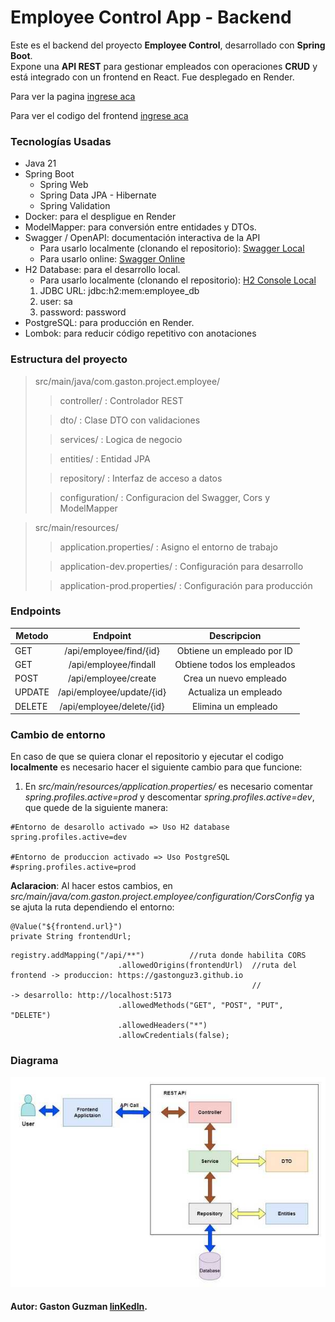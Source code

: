# Employee Control App - Backend

Este es el backend del proyecto **Employee Control**, desarrollado con **Spring Boot**.  
Expone una **API REST** para gestionar empleados con operaciones **CRUD** y está integrado con un frontend en React. Fue desplegado en Render.

Para ver la pagina [ingrese aca](https://gastonguz3.github.io/employee-control-app/)

Para ver el codigo del frontend [ingrese aca](https://github.com/Gastonguz3/employee-control-app)

### Tecnologías Usadas

* Java 21
* Spring Boot
   * Spring Web
   * Spring Data JPA - Hibernate
   * Spring Validation
* Docker: para el despligue en Render
* ModelMapper: para conversión entre entidades y DTOs.
* Swagger / OpenAPI:  documentación interactiva de la API
  * Para usarlo localmente (clonando el repositorio): [Swagger Local](http://localhost:8080/swagger-ui/index.html)
  * Para usarlo online: [Swagger Online](https://employee-control-app-backend.onrender.com/swagger-ui/index.html)
* H2 Database: para el desarrollo local.
  * Para usarlo localmente (clonando el repositorio): [H2 Console Local](http://localhost:8080/h2-console)
  1. JDBC URL: jdbc:h2:mem:employee_db
  2. user: sa
  3. password: password
* PostgreSQL: para producción en Render.
* Lombok: para reducir código repetitivo con anotaciones

### Estructura del proyecto

>src/main/java/com.gaston.project.employee/
>> controller/ : Controlador REST
> 
>> dto/ : Clase DTO con validaciones 
> 
>> services/ : Logica de negocio
> 
>> entities/ : Entidad JPA
> 
>> repository/ : Interfaz de acceso a datos
> 
>> configuration/ : Configuracion del Swagger, Cors y ModelMapper

>src/main/resources/
>>  application.properties/ : Asigno el entorno de trabajo
>
>>  application-dev.properties/ : Configuración para desarrollo
>
>>  application-prod.properties/ : Configuración para producción


### Endpoints

| Metodo |                  Endpoint                  |         Descripcion         |
|--------|:------------------------------------------:|:---------------------------:|
| GET    |          /api/employee/find/{id}           | 	Obtiene un empleado por ID |
| GET    |           /api/employee/findall            | Obtiene todos los empleados |
| POST   |            /api/employee/create            |   Crea un nuevo empleado    | 
| UPDATE |         /api/employee/update/{id}          |    Actualiza un empleado    | 
| DELETE |      /api/employee/delete/{id}             |     Elimina un empleado     | 

### Cambio de entorno

En caso de que se quiera clonar el repositorio y ejecutar el codigo **localmente** es necesario hacer el siguiente cambio para que funcione:
1. En *src/main/resources/application.properties/* es necesario comentar *spring.profiles.active=prod* y descomentar *spring.profiles.active=dev*, que quede de la siguiente manera:
```
#Entorno de desarollo activado => Uso H2 database
spring.profiles.active=dev

#Entorno de produccion activado => Uso PostgreSQL
#spring.profiles.active=prod
```
**Aclaracion**: Al hacer estos cambios, en *src/main/java/com.gaston.project.employee/configuration/CorsConfig* ya se ajuta la ruta dependiendo el entorno:

```
@Value("${frontend.url}")
private String frontendUrl;
```
```
registry.addMapping("/api/**")          //ruta donde habilita CORS
                        .allowedOrigins(frontendUrl)  //ruta del frontend -> produccion: https://gastonguz3.github.io
                                                      //                  -> desarrollo: http://localhost:5173
                        .allowedMethods("GET", "POST", "PUT", "DELETE")
                        .allowedHeaders("*")
                        .allowCredentials(false);
```

### Diagrama 

![](./src/main/resources/static/diagrama.jpg)

#### Autor: Gaston Guzman [linKedIn](https://www.linkedin.com/in/gaston-guzman-192730352/).